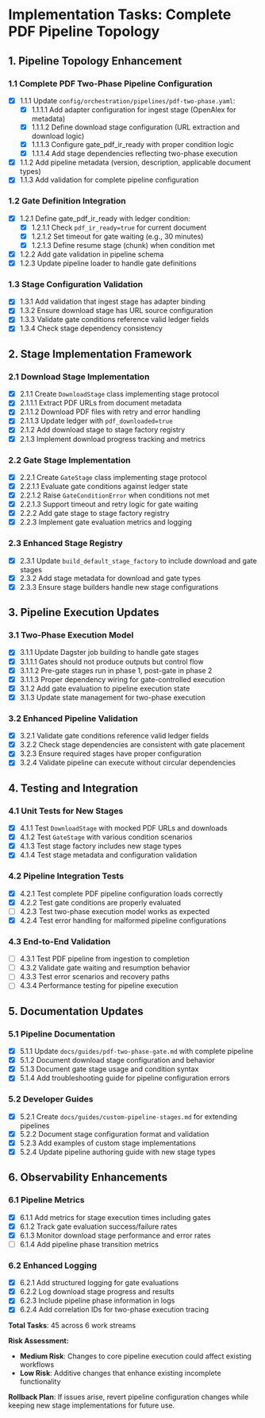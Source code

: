 # Implementation Tasks: Complete PDF Pipeline Topology

## 1. Pipeline Topology Enhancement

### 1.1 Complete PDF Two-Phase Pipeline Configuration

- [x] 1.1.1 Update `config/orchestration/pipelines/pdf-two-phase.yaml`:
  - [x] 1.1.1.1 Add adapter configuration for ingest stage (OpenAlex for metadata)
  - [x] 1.1.1.2 Define download stage configuration (URL extraction and download logic)
  - [x] 1.1.1.3 Configure gate_pdf_ir_ready with proper condition logic
  - [x] 1.1.1.4 Add stage dependencies reflecting two-phase execution
- [x] 1.1.2 Add pipeline metadata (version, description, applicable document types)
- [x] 1.1.3 Add validation for complete pipeline configuration

### 1.2 Gate Definition Integration

- [x] 1.2.1 Define gate_pdf_ir_ready with ledger condition:
  - [x] 1.2.1.1 Check `pdf_ir_ready=true` for current document
  - [x] 1.2.1.2 Set timeout for gate waiting (e.g., 30 minutes)
  - [x] 1.2.1.3 Define resume stage (chunk) when condition met
- [x] 1.2.2 Add gate validation in pipeline schema
- [x] 1.2.3 Update pipeline loader to handle gate definitions

### 1.3 Stage Configuration Validation

- [x] 1.3.1 Add validation that ingest stage has adapter binding
- [x] 1.3.2 Ensure download stage has URL source configuration
- [x] 1.3.3 Validate gate conditions reference valid ledger fields
- [x] 1.3.4 Check stage dependency consistency

## 2. Stage Implementation Framework

### 2.1 Download Stage Implementation

- [x] 2.1.1 Create `DownloadStage` class implementing stage protocol
- [x] 2.1.1.1 Extract PDF URLs from document metadata
- [x] 2.1.1.2 Download PDF files with retry and error handling
- [x] 2.1.1.3 Update ledger with `pdf_downloaded=true`
- [x] 2.1.2 Add download stage to stage factory registry
- [x] 2.1.3 Implement download progress tracking and metrics

### 2.2 Gate Stage Implementation

- [x] 2.2.1 Create `GateStage` class implementing stage protocol
- [x] 2.2.1.1 Evaluate gate conditions against ledger state
- [x] 2.2.1.2 Raise `GateConditionError` when conditions not met
- [x] 2.2.1.3 Support timeout and retry logic for gate waiting
- [x] 2.2.2 Add gate stage to stage factory registry
- [x] 2.2.3 Implement gate evaluation metrics and logging

### 2.3 Enhanced Stage Registry

- [x] 2.3.1 Update `build_default_stage_factory` to include download and gate stages
- [x] 2.3.2 Add stage metadata for download and gate types
- [x] 2.3.3 Ensure stage builders handle new stage configurations

## 3. Pipeline Execution Updates

### 3.1 Two-Phase Execution Model

- [x] 3.1.1 Update Dagster job building to handle gate stages
- [x] 3.1.1.1 Gates should not produce outputs but control flow
- [x] 3.1.1.2 Pre-gate stages run in phase 1, post-gate in phase 2
- [x] 3.1.1.3 Proper dependency wiring for gate-controlled execution
- [x] 3.1.2 Add gate evaluation to pipeline execution state
- [x] 3.1.3 Update state management for two-phase execution

### 3.2 Enhanced Pipeline Validation

- [x] 3.2.1 Validate gate conditions reference valid ledger fields
- [x] 3.2.2 Check stage dependencies are consistent with gate placement
- [x] 3.2.3 Ensure required stages have proper configuration
- [x] 3.2.4 Validate pipeline can execute without circular dependencies

## 4. Testing and Integration

### 4.1 Unit Tests for New Stages

- [x] 4.1.1 Test `DownloadStage` with mocked PDF URLs and downloads
- [x] 4.1.2 Test `GateStage` with various condition scenarios
- [x] 4.1.3 Test stage factory includes new stage types
- [x] 4.1.4 Test stage metadata and configuration validation

### 4.2 Pipeline Integration Tests

- [x] 4.2.1 Test complete PDF pipeline configuration loads correctly
- [x] 4.2.2 Test gate conditions are properly evaluated
- [ ] 4.2.3 Test two-phase execution model works as expected
- [x] 4.2.4 Test error handling for malformed pipeline configurations

### 4.3 End-to-End Validation

- [ ] 4.3.1 Test PDF pipeline from ingestion to completion
- [ ] 4.3.2 Validate gate waiting and resumption behavior
- [ ] 4.3.3 Test error scenarios and recovery paths
- [ ] 4.3.4 Performance testing for pipeline execution

## 5. Documentation Updates

### 5.1 Pipeline Documentation

- [x] 5.1.1 Update `docs/guides/pdf-two-phase-gate.md` with complete pipeline
- [x] 5.1.2 Document download stage configuration and behavior
- [x] 5.1.3 Document gate stage usage and condition syntax
- [x] 5.1.4 Add troubleshooting guide for pipeline configuration errors

### 5.2 Developer Guides

- [x] 5.2.1 Create `docs/guides/custom-pipeline-stages.md` for extending pipelines
- [x] 5.2.2 Document stage configuration format and validation
- [x] 5.2.3 Add examples of custom stage implementations
- [x] 5.2.4 Update pipeline authoring guide with new stage types

## 6. Observability Enhancements

### 6.1 Pipeline Metrics

- [x] 6.1.1 Add metrics for stage execution times including gates
- [x] 6.1.2 Track gate evaluation success/failure rates
- [x] 6.1.3 Monitor download stage performance and error rates
- [ ] 6.1.4 Add pipeline phase transition metrics

### 6.2 Enhanced Logging

- [x] 6.2.1 Add structured logging for gate evaluations
- [x] 6.2.2 Log download stage progress and results
- [x] 6.2.3 Include pipeline phase information in logs
- [x] 6.2.4 Add correlation IDs for two-phase execution tracing

**Total Tasks**: 45 across 6 work streams

**Risk Assessment:**

- **Medium Risk**: Changes to core pipeline execution could affect existing workflows
- **Low Risk**: Additive changes that enhance existing incomplete functionality

**Rollback Plan**: If issues arise, revert pipeline configuration changes while keeping new stage implementations for future use.

